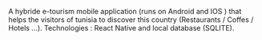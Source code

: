 A hybride e-tourism mobile application (runs on Android and IOS ) that helps the visitors of tunisia to discover this country (Restaurants / Coffes / Hotels ...).
Technologies : React Native and local database (SQLITE).

